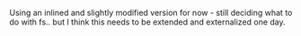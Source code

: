 Using an inlined and slightly modified version for now - still deciding what to do with fs..
but I think this needs to be extended and externalized one day.